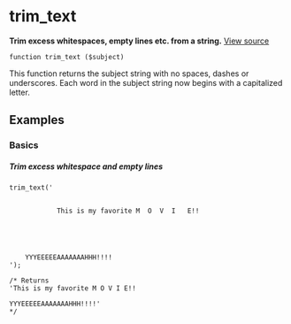 
# trim_text

**Trim excess whitespaces, empty lines etc. from a string.** [View source](https://bitbucket.org/Eiskis/baseline-php/src/default/source/strings/trim_text.php?at=default)

	function trim_text ($subject)

This function returns the subject string with no spaces, dashes or underscores. Each word in the subject string now begins with a capitalized letter.



## Examples

### Basics

##### Trim excess whitespace and empty lines
	trim_text('


				This is my favorite M  O  V  I   E!!





		YYYEEEEEAAAAAAAHHH!!!!
	');

	/* Returns
	'This is my favorite M O V I E!!

	YYYEEEEEAAAAAAAHHH!!!!'
	*/
